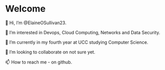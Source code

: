 # Welcome
👋 Hi, I’m @ElaineOSullivan23.

👀 I’m interested in Devops, Cloud Computing, Networks and Data Security.

🌱 I’m currently in my fourth year at UCC studying Computer Science.

💞️ I’m looking to collaborate on not sure yet.

📫 How to reach me - on github.

